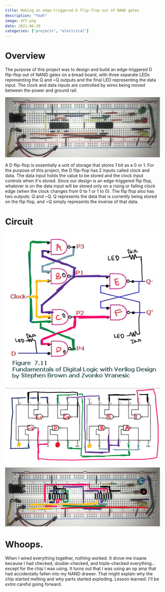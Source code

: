 ```yaml
---
title: Making an edge-triggered D flip-flop out of NAND gates
description: "Yeah"
image: dff.png
date: 2021-06-20
categories: ["projects", "electrical"]
---
```


# Overview
The purpose of this project was to design and build an edge-triggered D flip-flop out of NAND gates on a bread board, with three separate LEDs representing the Q and ~Q outputs and the final LED representing the data input. The clock and data inputs are controlled by wires being moved between the power and ground rail.

![The final result. I always make a point to make my circuits extra, extra neat](./dff.png)

A D flip-flop is essentially a unit of storage that stores 1 bit as a 0 or 1. For the purpose of this project, the D flip-flop has 2 inputs called clock and data. The data input holds the value to be stored and the clock input controls when it's stored. Since our design is an edge-triggered flip flop, whatever is on the data input will be stored only on a rising or falling clock edge (when the clock changes from 0 to 1 or 1 to 0). The flip flop also has two outputs: Q and ~Q. Q represents the data that is currently being stored on the flip flop, and ~Q simply represents the inverse of that data.

# Circuit
![Circuit diagram at the gate level.](./diagram.png)

![Circuit diagram using the actual IC.](./ic-diagram.png)

![Breadboard color-coded to match the diagram above.](./breadboard-color-coded.png)

# Whoops.
When I wired everything together, nothing worked. It drove me insane because I had checked, double-checked, and triple-checked everything... except for the chip I was using. It turns out that I was using an op amp that had accidentally fallen into my NAND drawer. That might explain why the chip started melting and why parts started exploding. Lesson learned. I'll be *extra* careful going forward.
